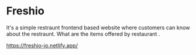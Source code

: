 # Freshio
It's a simple restraunt frontend based website where customers can know about the restraunt.
What are the items offered by restaurant .

https://freshio-io.netlify.app/
